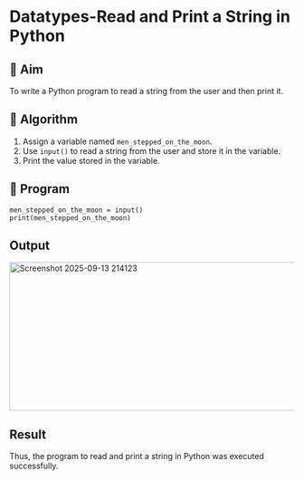 # Datatypes-Read and Print a String in Python

## 🎯 Aim
To write a Python program to read a string from the user and then print it.

## 🧠 Algorithm
1. Assign a variable named `men_stepped_on_the_moon`.
2. Use `input()` to read a string from the user and store it in the variable.
3. Print the value stored in the variable.

## 🧾 Program
```
men_stepped_on_the_moon = input()
print(men_stepped_on_the_moon)
```

## Output

<img width="1325" height="262" alt="Screenshot 2025-09-13 214123" src="https://github.com/user-attachments/assets/36a9cc5f-1e8c-4058-889e-409c7c2cc2c2" />


## Result

Thus, the program to read and print a string in Python was executed successfully.
